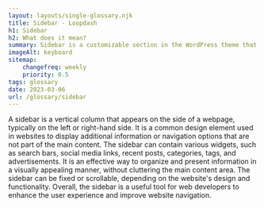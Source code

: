 ```yaml
--- 
layout: layouts/single-glossary.njk
title: Sidebar - Loopdash
h1: Sidebar
h2: What does it mean?
summary: Sidebar is a customizable section in the WordPress theme that allows users to add widgets and content to the side of their website pages.
imageAlt: keyboard
sitemap:
	changefreq: weekly
	priority: 0.5
tags: glossary
date: 2023-03-06
url: /glossary/sidebar
---
```


A sidebar is a vertical column that appears on the side of a webpage, typically on the left or right-hand side. It is a common design element used in websites to display additional information or navigation options that are not part of the main content. The sidebar can contain various widgets, such as search bars, social media links, recent posts, categories, tags, and advertisements. It is an effective way to organize and present information in a visually appealing manner, without cluttering the main content area. The sidebar can be fixed or scrollable, depending on the website's design and functionality. Overall, the sidebar is a useful tool for web developers to enhance the user experience and improve website navigation.